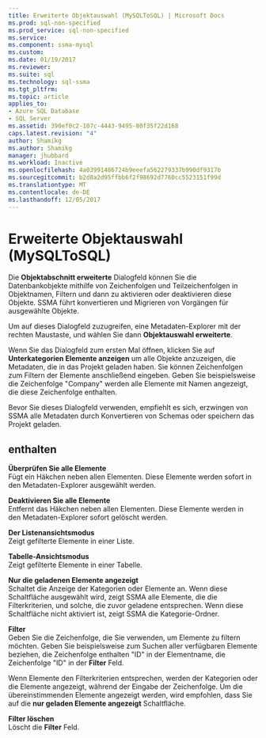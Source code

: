 ```yaml
---
title: Erweiterte Objektauswahl (MySQLToSQL) | Microsoft Docs
ms.prod: sql-non-specified
ms.prod_service: sql-non-specified
ms.service: 
ms.component: ssma-mysql
ms.custom: 
ms.date: 01/19/2017
ms.reviewer: 
ms.suite: sql
ms.technology: sql-ssma
ms.tgt_pltfrm: 
ms.topic: article
applies_to:
- Azure SQL Database
- SQL Server
ms.assetid: 390ef0c2-107c-4443-9495-80f35f22d168
caps.latest.revision: "4"
author: Shamikg
ms.author: Shamikg
manager: jhubbard
ms.workload: Inactive
ms.openlocfilehash: 4a03991486724b9eeefa562279337b990df9317b
ms.sourcegitcommit: b2d8a2d95ffbb6f2f98692d7760cc5523151f99d
ms.translationtype: MT
ms.contentlocale: de-DE
ms.lasthandoff: 12/05/2017
---
```

# <a name="advanced-object-selection--mysqltosql"></a>Erweiterte Objektauswahl (MySQLToSQL)
Die **Objektabschnitt erweiterte** Dialogfeld können Sie die Datenbankobjekte mithilfe von Zeichenfolgen und Teilzeichenfolgen in Objektnamen, Filtern und dann zu aktivieren oder deaktivieren diese Objekte. SSMA führt konvertieren und Migrieren von Vorgängen für ausgewählte Objekte.  
  
Um auf dieses Dialogfeld zuzugreifen, eine Metadaten-Explorer mit der rechten Maustaste, und wählen Sie dann **Objektauswahl erweiterte**.  
  
Wenn Sie das Dialogfeld zum ersten Mal öffnen, klicken Sie auf **Unterkategorien Elemente anzeigen** um alle Objekte anzuzeigen, die Metadaten, die in das Projekt geladen haben. Sie können Zeichenfolgen zum Filtern der Elemente anschließend eingeben. Geben Sie beispielsweise die Zeichenfolge "Company" werden alle Elemente mit Namen angezeigt, die diese Zeichenfolge enthalten.  
  
Bevor Sie dieses Dialogfeld verwenden, empfiehlt es sich, erzwingen von SSMA alle Metadaten durch Konvertieren von Schemas oder speichern das Projekt geladen.  
  
## <a name="options"></a>enthalten  
**Überprüfen Sie alle Elemente**  
Fügt ein Häkchen neben allen Elementen. Diese Elemente werden sofort in den Metadaten-Explorer ausgewählt werden.  
  
**Deaktivieren Sie alle Elemente**  
Entfernt das Häkchen neben allen Elementen. Diese Elemente werden in den Metadaten-Explorer sofort gelöscht werden.  
  
**Der Listenansichtsmodus**  
Zeigt gefilterte Elemente in einer Liste.  
  
**Tabelle-Ansichtsmodus**  
Zeigt gefilterte Elemente in einer Tabelle.  
  
**Nur die geladenen Elemente angezeigt**  
Schaltet die Anzeige der Kategorien oder Elemente an. Wenn diese Schaltfläche ausgewählt wird, zeigt SSMA alle Elemente, die die Filterkriterien, und solche, die zuvor geladene entsprechen. Wenn diese Schaltfläche nicht aktiviert ist, zeigt SSMA die Kategorie-Ordner.  
  
**Filter**  
Geben Sie die Zeichenfolge, die Sie verwenden, um Elemente zu filtern möchten. Geben Sie beispielsweise zum Suchen aller verfügbaren Elemente beziehen, die Zeichenfolge enthalten "ID" in der Elementname, die Zeichenfolge "ID" in der **Filter** Feld.  
  
Wenn Elemente den Filterkriterien entsprechen, werden der Kategorien oder die Elemente angezeigt, während der Eingabe der Zeichenfolge. Um die übereinstimmenden Elemente angezeigt werden, wird empfohlen, dass Sie auf die **nur geladen Elemente angezeigt** Schaltfläche.  
  
**Filter löschen**  
Löscht die **Filter** Feld.  
  

